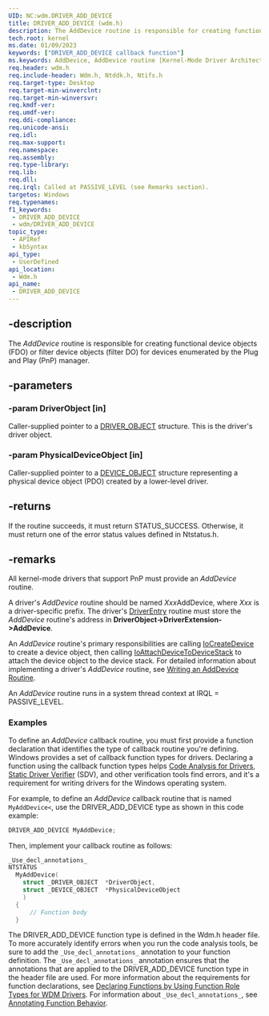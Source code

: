 ```yaml
---
UID: NC:wdm.DRIVER_ADD_DEVICE
title: DRIVER_ADD_DEVICE (wdm.h)
description: The AddDevice routine is responsible for creating functional device objects (FDO) or filter device objects (filter DO) for devices enumerated by the Plug and Play (PnP) manager.
tech.root: kernel
ms.date: 01/09/2023
keywords: ["DRIVER_ADD_DEVICE callback function"]
ms.keywords: AddDevice, AddDevice routine [Kernel-Mode Driver Architecture], DRIVER_ADD_DEVICE, DrvrRtns_a1c3dd70-7910-44e8-bca8-44b48cf6db04.xml, kernel.adddevice, wdm/AddDevice
req.header: wdm.h
req.include-header: Wdm.h, Ntddk.h, Ntifs.h
req.target-type: Desktop
req.target-min-winverclnt: 
req.target-min-winversvr: 
req.kmdf-ver: 
req.umdf-ver: 
req.ddi-compliance: 
req.unicode-ansi: 
req.idl: 
req.max-support: 
req.namespace: 
req.assembly: 
req.type-library: 
req.lib: 
req.dll: 
req.irql: Called at PASSIVE_LEVEL (see Remarks section).
targetos: Windows
req.typenames: 
f1_keywords:
 - DRIVER_ADD_DEVICE
 - wdm/DRIVER_ADD_DEVICE
topic_type:
 - APIRef
 - kbSyntax
api_type:
 - UserDefined
api_location:
 - Wdm.h
api_name:
 - DRIVER_ADD_DEVICE
---
```


## -description

The *AddDevice* routine is responsible for creating functional device objects (FDO) or filter device objects (filter DO) for devices enumerated by the Plug and Play (PnP) manager.

## -parameters

### -param DriverObject [in]

Caller-supplied pointer to a [DRIVER_OBJECT](./ns-wdm-_driver_object.md) structure. This is the driver's driver object.

### -param PhysicalDeviceObject [in]

Caller-supplied pointer to a [DEVICE_OBJECT](./ns-wdm-_device_object.md) structure representing a physical device object (PDO) created by a lower-level driver.

## -returns

If the routine succeeds, it must return STATUS_SUCCESS. Otherwise, it must return one of the error status values defined in Ntstatus.h.

## -remarks

All kernel-mode drivers that support PnP must provide an *AddDevice* routine.

A driver's *AddDevice* routine should be named *Xxx*AddDevice, where *Xxx* is a driver-specific prefix. The driver's [DriverEntry](/windows-hardware/drivers/storage/driverentry-of-ide-controller-minidriver) routine must store the *AddDevice* routine's address in **DriverObject->DriverExtension->AddDevice**.

An *AddDevice* routine's primary responsibilities are calling [IoCreateDevice](./nf-wdm-iocreatedevice.md) to create a device object, then calling [IoAttachDeviceToDeviceStack](./nf-wdm-ioattachdevicetodevicestack.md) to attach the device object to the device stack. For detailed information about implementing a driver's *AddDevice* routine, see [Writing an AddDevice Routine](/windows-hardware/drivers/kernel/writing-an-adddevice-routine).

An *AddDevice* routine runs in a system thread context at IRQL = PASSIVE_LEVEL.

### Examples

To define an *AddDevice* callback routine, you must first provide a function declaration that identifies the type of callback routine you're defining. Windows provides a set of callback function types for drivers. Declaring a function using the callback function types helps [Code Analysis for Drivers](/windows-hardware/drivers/devtest/code-analysis-for-drivers), [Static Driver Verifier](/windows-hardware/drivers/devtest/static-driver-verifier) (SDV), and other verification tools find errors, and it's a requirement for writing drivers for the Windows operating system.

For example, to define an *AddDevice* callback routine that is named `MyAddDevice<`, use the DRIVER_ADD_DEVICE type as shown in this code example:

```cpp
DRIVER_ADD_DEVICE MyAddDevice;
```

Then, implement your callback routine as follows:

```cpp
_Use_decl_annotations_
NTSTATUS
  MyAddDevice(
    struct _DRIVER_OBJECT  *DriverObject,
    struct _DEVICE_OBJECT  *PhysicalDeviceObject 
    )
  {
      // Function body
  }
```

The DRIVER_ADD_DEVICE function type is defined in the Wdm.h header file. To more accurately identify errors when you run the code analysis tools, be sure to add the `_Use_decl_annotations_` annotation to your function definition. The `_Use_decl_annotations_` annotation ensures that the annotations that are applied to the DRIVER_ADD_DEVICE function type in the header file are used. For more information about the requirements for function declarations, see [Declaring Functions by Using Function Role Types for WDM Drivers](/windows-hardware/drivers/devtest/declaring-functions-using-function-role-types-for-wdm-drivers). For information about `_Use_decl_annotations_`, see [Annotating Function Behavior](/visualstudio/code-quality/annotating-function-behavior).